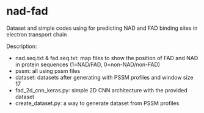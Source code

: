 # nad-fad

Dataset and simple codes using for predicting NAD and FAD binding sites in electron transport chain

Description:
- nad.seq.txt & fad.seq.txt: map files to show the position of FAD and NAD in protein sequences (1=NAD/FAD, 0=non-NAD/non-FAD)
- pssm: all using pssm files
- dataset: datasets after generating with PSSM profiles and window size 17
- fad_2d_cnn_keras.py: simple 2D CNN architecture with the provided dataset
- create_dataset.py: a way to generate dataset from PSSM profiles

